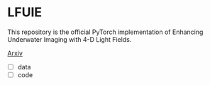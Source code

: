 # LFUIE

This repository is the official PyTorch implementation of Enhancing Underwater Imaging with 4-D Light Fields.

[Arxiv](https://arxiv.org/abs/2408.17339)
- [ ] data
- [ ] code
